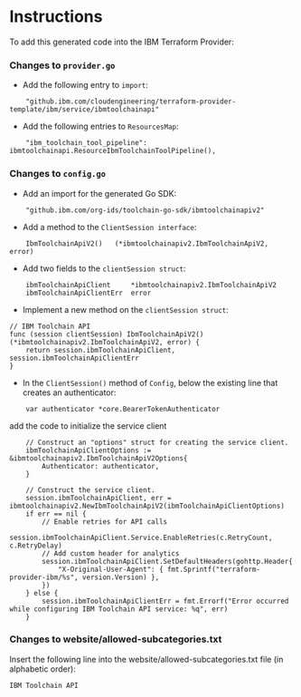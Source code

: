 # Instructions

To add this generated code into the IBM Terraform Provider:

### Changes to `provider.go`

- Add the following entry to `import`:
```
	"github.ibm.com/cloudengineering/terraform-provider-template/ibm/service/ibmtoolchainapi"
```

- Add the following entries to `ResourcesMap`:
```
    "ibm_toolchain_tool_pipeline": ibmtoolchainapi.ResourceIbmToolchainToolPipeline(),
```

### Changes to `config.go`

- Add an import for the generated Go SDK:
```
    "github.ibm.com/org-ids/toolchain-go-sdk/ibmtoolchainapiv2"
```

- Add a method to the `ClientSession interface`:
```
    IbmToolchainApiV2()   (*ibmtoolchainapiv2.IbmToolchainApiV2, error)
```

- Add two fields to the `clientSession struct`:
```
    ibmToolchainApiClient     *ibmtoolchainapiv2.IbmToolchainApiV2
    ibmToolchainApiClientErr  error
```

- Implement a new method on the `clientSession struct`:
```
// IBM Toolchain API
func (session clientSession) IbmToolchainApiV2() (*ibmtoolchainapiv2.IbmToolchainApiV2, error) {
    return session.ibmToolchainApiClient, session.ibmToolchainApiClientErr
}
```

- In the `ClientSession()` method of `Config`, below the existing line that creates an authenticator:
```
    var authenticator *core.BearerTokenAuthenticator
```
  add the code to initialize the service client
```
    // Construct an "options" struct for creating the service client.
    ibmToolchainApiClientOptions := &ibmtoolchainapiv2.IbmToolchainApiV2Options{
        Authenticator: authenticator,
    }

    // Construct the service client.
    session.ibmToolchainApiClient, err = ibmtoolchainapiv2.NewIbmToolchainApiV2(ibmToolchainApiClientOptions)
    if err == nil {
        // Enable retries for API calls
        session.ibmToolchainApiClient.Service.EnableRetries(c.RetryCount, c.RetryDelay)
        // Add custom header for analytics
        session.ibmToolchainApiClient.SetDefaultHeaders(gohttp.Header{
            "X-Original-User-Agent": { fmt.Sprintf("terraform-provider-ibm/%s", version.Version) },
        })
    } else {
        session.ibmToolchainApiClientErr = fmt.Errorf("Error occurred while configuring IBM Toolchain API service: %q", err)
    }
```

### Changes to website/allowed-subcategories.txt  

Insert the following line into the website/allowed-subcategories.txt file (in alphabetic order):

```
IBM Toolchain API
``` 
